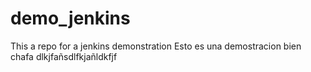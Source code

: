 # demo_jenkins
This a repo for a jenkins demonstration
Esto es una demostracion bien chafa dlkjfañsdlfkjañldkfjf
